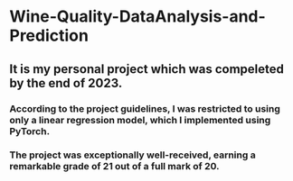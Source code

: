 # Wine-Quality-DataAnalysis-and-Prediction
## It is my personal project which was compeleted by the end of 2023.
### According to the project guidelines, I was restricted to using only a linear regression model, which I implemented using PyTorch.
### The project was exceptionally well-received, earning a remarkable grade of 21 out of a full mark of 20.
